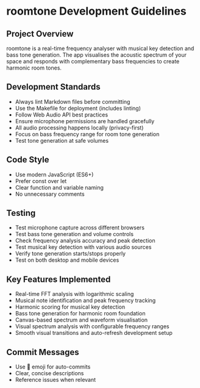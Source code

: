 # roomtone Development Guidelines

## Project Overview

roomtone is a real-time frequency analyser with musical key detection and bass tone generation. The app visualises the acoustic spectrum of your space and responds with complementary bass frequencies to create harmonic room tones.

## Development Standards

- Always lint Markdown files before committing
- Use the Makefile for deployment (includes linting)
- Follow Web Audio API best practices
- Ensure microphone permissions are handled gracefully
- All audio processing happens locally (privacy-first)
- Focus on bass frequency range for room tone generation
- Test tone generation at safe volumes

## Code Style

- Use modern JavaScript (ES6+)
- Prefer const over let
- Clear function and variable naming
- No unnecessary comments

## Testing

- Test microphone capture across different browsers
- Test bass tone generation and volume controls
- Check frequency analysis accuracy and peak detection
- Test musical key detection with various audio sources
- Verify tone generation starts/stops properly
- Test on both desktop and mobile devices

## Key Features Implemented

- Real-time FFT analysis with logarithmic scaling
- Musical note identification and peak frequency tracking
- Harmonic scoring for musical key detection
- Bass tone generation for harmonic room foundation
- Canvas-based spectrum and waveform visualisation
- Visual spectrum analysis with configurable frequency ranges
- Smooth visual transitions and auto-refresh development setup

## Commit Messages

- Use 🤖 emoji for auto-commits
- Clear, concise descriptions
- Reference issues when relevant